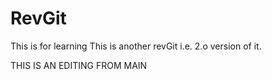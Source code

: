 # RevGit

This is for learning
This is another revGit i.e. 2.o version of it.

THIS IS AN EDITING FROM MAIN
